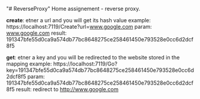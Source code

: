 "# ReverseProxy" 
Home assignement - reverse proxy.


**create**: etner a url and you will get its hash value
example: https://localhost:7119/Create?url=www.google.com
param: www.google.com
result: 191347bfe55d0ca9a574db77bc8648275ce258461450e793528e0cc6d2dcf8f5

**get**: etner a key and you will be redirected to the website stored in the mapping
example: https://localhost:7119/Go?key=191347bfe55d0ca9a574db77bc8648275ce258461450e793528e0cc6d2dcf8f5
param: 191347bfe55d0ca9a574db77bc8648275ce258461450e793528e0cc6d2dcf8f5
result: redirect to http://www.google.com
